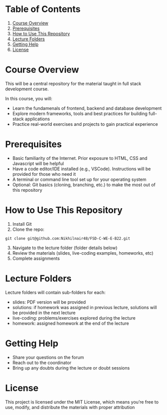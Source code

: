 # Table of Contents

1. [Course Overview](#course-overview)
2. [Prerequisites](#prerequisites)
3. [How to Use This Repository](#how-to-use-this-repository)
4. [Lecture Folders](#lecture-folders)
5. [Getting Help](#getting-help)
6. [License](#license)


# Course Overview

This will be a central repository for the material taught in full stack development course.

In this course, you will:
- Learn the fundamenals of frontend, backend and database development
- Explore modern frameworks, tools and best practices for building full-stack applications
- Practice real-world exercises and projects to gain practical experience

# Prerequisites

- Basic familiarity of the Internet. Prior exposure to HTML, CSS and Javascript will be helpful
- Have a code editor/IDE installed (e.g., VSCode). Instructions will be provided for those who need it
- A terminal or command line tool set up for your operating system
- Optional: Git basics (cloning, branching, etc.) to make the most out of this repository

# How to Use This Repository

1. Install Git
2. Clone the repo:
```
git clone git@github.com:Nikhilnair48/FSD-C-WE-E-B22.git
```
3. Navigate to the lecture folder (folder details below)
3. Review the materials (slides, live-coding examples, homeworks, etc)
4. Complete assignments

# Lecture Folders

Lecture folders will contain sub-folders for each:
 - slides: PDF version will be provided
 - solutions: if homework was assigned in previous lecture, solutions will be provided in the next lecture
 - live-coding: problems/exercises explored during the lecture
 - homework: assigned homework at the end of the lecture

# Getting Help

- Share your questions on the forum
- Reach out to the coordinator
- Bring up any doubts during the lecture or doubt sessions

# License

This project is licensed under the MIT License, which means you’re free to use, modify, and distribute the materials with proper attribution

